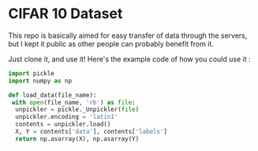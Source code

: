 # CIFAR 10 Dataset

This repo is basically aimed for easy transfer of data through the servers, but I kept it public as other people can probably benefit from it.

Just clone it, and use it! 
Here's the example code of how you could use it :

```python
import pickle
import numpy as np

def load_data(file_name):
 with open(file_name, 'rb') as file:
  unpickler = pickle._Unpickler(file)
  unpickler.encoding = 'latin1'
  contents = unpickler.load()
  X, Y = contents['data'], contents['labels']
  return np.asarray(X), np.asarray(Y)
```
